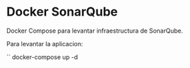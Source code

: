 # Docker SonarQube

Docker Compose para levantar infraestructura de SonarQube.

Para levantar la aplicacion:

``
docker-compose up -d

